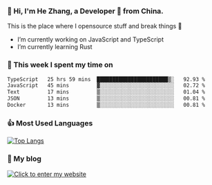 ### 👋 Hi, I'm He Zhang, a Developer 🚀 from China.

This is the place where I opensource stuff and break things :rofl:

- I’m currently working on JavaScript and TypeScript
- I’m currently learning Rust

### 💪 This week I spent my time on 
<!--START_SECTION:waka-->

```txt
TypeScript   25 hrs 59 mins  ███████████████████████▒░   92.93 %
JavaScript   45 mins         ▓░░░░░░░░░░░░░░░░░░░░░░░░   02.72 %
Text         17 mins         ▒░░░░░░░░░░░░░░░░░░░░░░░░   01.04 %
JSON         13 mins         ▒░░░░░░░░░░░░░░░░░░░░░░░░   00.81 %
Docker       13 mins         ▒░░░░░░░░░░░░░░░░░░░░░░░░   00.81 %
```

<!--END_SECTION:waka-->

### 👍 Most Used Languages
[![Top Langs](https://github-readme-stats.vercel.app/api/top-langs/?username=zhanghecool&layout=compact)](https://zhanghe.cool)

### 🌈 My blog 
[![Click to enter my website](https://cdn.jsdelivr.net/gh/zhanghecool/assets/images/gif/zhanghecools.gif)](https://zhanghe.cool)
